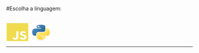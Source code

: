 #Escolha a linguagem:

<div style="display: inline_block"><br>
  <a href="https://github.com/MariPadilha/URI-online-answers/blob/main/categorias/iniciante.md" target="_blank"><img align="center" alt="Mari-Js" height="50" width="60" src="https://raw.githubusercontent.com/devicons/devicon/master/icons/javascript/javascript-plain.svg"></a>
  <a href="https://github.com/MariPadilha/URI-online-answers/blob/main/categorias/iniciante.md" target="_blank"><img align="center" alt="Mari-Python" height="50" width="60" src="https://raw.githubusercontent.com/devicons/devicon/master/icons/python/python-original.svg"></a>
</div>
<hr>
